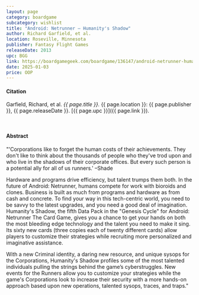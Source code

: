 ```yaml
---
layout: page
category: boardgame
subcategory: wishlist
title: "Android: Netrunner – Humanity's Shadow"
author: Richard Garfield, et al.
location: Roseville, Minnesota
publisher: Fantasy Flight Games
releaseDate: 2013
upc: BGG
link: https://boardgamegeek.com/boardgame/136147/android-netrunner-humanitys-shadow
date: 2025-01-03
price: OOP
---
```


#### Citation

Garfield, Richard, et al. *{{ page.title }}.* {{ page.location }}: {{ page.publisher }}, {{ page.releaseDate }}. [{{ page.upc }}]({{ page.link }}).

<br>


#### Abstract

"'Corporations like to forget the human costs of their achievements. They don't like to think about the thousands of people who they've trod upon and who live in the shadows of their corporate offices. But every such person is a potential ally for all of us runners.' –Shade

Hardware and programs drive efficiency, but talent trumps them both. In the future of Android: Netrunner, humans compete for work with bioroids and clones. Business is built as much from programs and hardware as from cash and concrete. To find your way in this tech-centric world, you need to be savvy to the latest upgrades, and you need a good deal of imagination. Humanity's Shadow, the fifth Data Pack in the "Genesis Cycle" for Android: Netrunner The Card Game, gives you a chance to get your hands on both the most bleeding edge technology and the talent you need to make it sing. Its sixty new cards (three copies each of twenty different cards) allow players to customize their strategies while recruiting more personalized and imaginative assistance.

With a new Criminal identity, a daring new resource, and unique sysops for the Corporations, Humanity's Shadow profiles some of the most talented individuals pulling the strings behind the game’s cyberstruggles. New events for the Runners allow you to customize your strategies while the game's Corporations look to increase their security with a more hands-on approach based upon new operations, talented sysops, traces, and traps."

